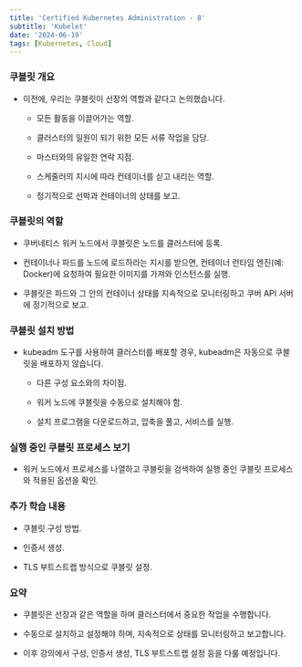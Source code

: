 ```yaml
---
title: 'Certified Kubernetes Administration - 8'
subtitle: 'Kubelet'
date: '2024-06-19'
tags: [Kubernetes, Cloud]
---
```


### 쿠블릿 개요

- 이전에, 우리는 쿠블릿이 선장의 역할과 같다고 논의했습니다.
  
  - 모든 활동을 이끌어가는 역할.
  
  - 클러스터의 일원이 되기 위한 모든 서류 작업을 담당.
  
  - 마스터와의 유일한 연락 지점.
  
  - 스케줄러의 지시에 따라 컨테이너를 싣고 내리는 역할.
  
  - 정기적으로 선박과 컨테이너의 상태를 보고.

### 쿠블릿의 역할

- 쿠버네티스 워커 노드에서 쿠블릿은 노드를 클러스터에 등록.

- 컨테이너나 파드를 노드에 로드하라는 지시를 받으면, 컨테이너 런타임 엔진(예: Docker)에 요청하여 필요한 이미지를 가져와 인스턴스를 실행.

- 쿠블릿은 파드와 그 안의 컨테이너 상태를 지속적으로 모니터링하고 쿠버 API 서버에 정기적으로 보고.

### 쿠블릿 설치 방법

- kubeadm 도구를 사용하여 클러스터를 배포할 경우, kubeadm은 자동으로 쿠블릿을 배포하지 않습니다.
  
  - 다른 구성 요소와의 차이점.
  
  - 워커 노드에 쿠블릿을 수동으로 설치해야 함.
  
  - 설치 프로그램을 다운로드하고, 압축을 풀고, 서비스를 실행.

### 실행 중인 쿠블릿 프로세스 보기

- 워커 노드에서 프로세스를 나열하고 쿠블릿을 검색하여 실행 중인 쿠블릿 프로세스와 적용된 옵션을 확인.

### 추가 학습 내용

- 쿠블릿 구성 방법.

- 인증서 생성.

- TLS 부트스트랩 방식으로 쿠블릿 설정.

### 요약

- 쿠블릿은 선장과 같은 역할을 하며 클러스터에서 중요한 작업을 수행합니다.

- 수동으로 설치하고 설정해야 하며, 지속적으로 상태를 모니터링하고 보고합니다.

- 이후 강의에서 구성, 인증서 생성, TLS 부트스트랩 설정 등을 다룰 예정입니다.
